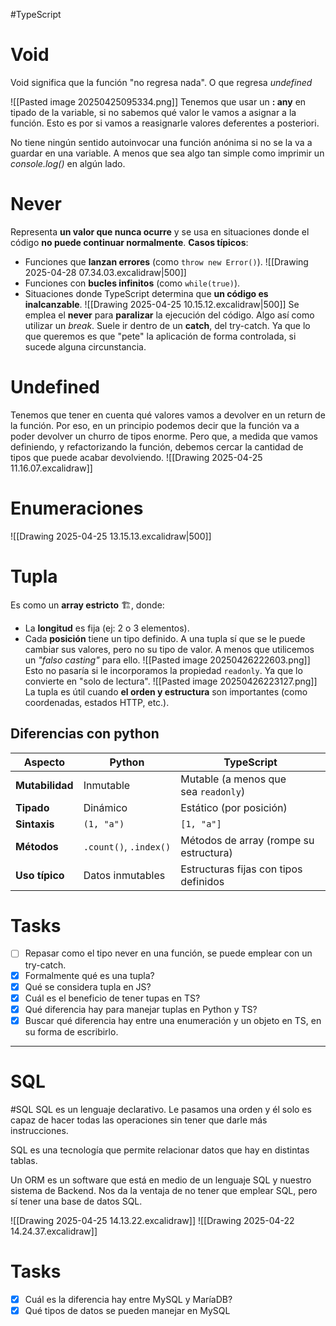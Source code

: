 #TypeScript
# Void
Void significa que la función "no regresa nada". O que regresa *undefined*

![[Pasted image 20250425095334.png]]
Tenemos que usar un **: any** en tipado de la variable, si no sabemos qué valor le vamos a asignar a la función. Esto es por si vamos a reasignarle valores deferentes a posteriori. 

No tiene ningún sentido autoinvocar una función anónima si no se la va a guardar en una variable. A menos que sea algo tan simple como imprimir un *console.log()* en algún lado.
# Never
Representa **un valor que nunca ocurre** y se usa en situaciones donde el código **no puede continuar normalmente**.
**Casos típicos**:  
- Funciones que **lanzan errores** (como `throw new Error()`).
	![[Drawing 2025-04-28 07.34.03.excalidraw|500]]
- Funciones con **bucles infinitos** (como `while(true)`).
- Situaciones donde TypeScript determina que **un código es inalcanzable**.
![[Drawing 2025-04-25 10.15.12.excalidraw|500]]
Se emplea el **never** para **paralizar** la ejecución del código. Algo así como utilizar un *break*. Suele ir dentro de un **catch**, del try-catch. Ya que lo que queremos es que "pete" la aplicación de forma controlada, si sucede alguna circunstancia. 

# Undefined
Tenemos que tener en cuenta qué valores vamos a devolver en un return de la función. Por eso, en un principio podemos decir que la función va a poder devolver un churro de tipos enorme. Pero que, a medida que vamos definiendo, y refactorizando la función, debemos cercar la cantidad de tipos que puede acabar devolviendo. 
![[Drawing 2025-04-25 11.16.07.excalidraw]]
# Enumeraciones 
![[Drawing 2025-04-25 13.15.13.excalidraw|500]]
# Tupla
Es como un **array estricto** 🏗️, donde:
- La **longitud** es fija (ej: 2 o 3 elementos).
- Cada **posición** tiene un tipo definido.
A una tupla sí que se le puede cambiar sus valores, pero no su tipo de valor. A menos que utilicemos un *"falso casting"* para ello.
![[Pasted image 20250426222603.png]]
Esto no pasaría si le incorporamos la propiedad `readonly`. Ya que lo convierte en "solo de lectura".
![[Pasted image 20250426223127.png]]
La tupla es útil cuando **el orden y estructura** son importantes (como coordenadas, estados HTTP, etc.).
## Diferencias con python
| **Aspecto**     | **Python**             | **TypeScript**                         |
| --------------- | ---------------------- | -------------------------------------- |
| **Mutabilidad** | Inmutable              | Mutable (a menos que sea `readonly`)   |
| **Tipado**      | Dinámico               | Estático (por posición)                |
| **Sintaxis**    | `(1, "a")`             | `[1, "a"]`                             |
| **Métodos**     | `.count()`, `.index()` | Métodos de array (rompe su estructura) |
| **Uso típico**  | Datos inmutables       | Estructuras fijas con tipos definidos  |
# Tasks
- [ ] Repasar como el tipo never en una función, se puede emplear con un try-catch.
- [x] Formalmente qué es una tupla?
- [x] Qué se considera tupla en JS?
- [x] Cuál es el beneficio de tener tupas en TS?
- [x] Qué diferencia hay para manejar tuplas en Python y TS?
- [x] Buscar qué diferencia hay entre una enumeración y un objeto en TS, en su forma de escribirlo.

---
# SQL
#SQL
SQL es un lenguaje declarativo. Le pasamos una orden y él solo es capaz de hacer todas las operaciones sin tener que darle más instrucciones.

SQL es una tecnología que permite relacionar datos que hay en distintas tablas.

Un ORM es un software que está en medio de un lenguaje SQL y nuestro sistema de Backend. Nos da la ventaja de no tener que emplear SQL, pero sí tener una base de datos SQL.

![[Drawing 2025-04-25 14.13.22.excalidraw]]
![[Drawing 2025-04-22 14.24.37.excalidraw]]
# Tasks
- [x] Cuál es la diferencia hay entre MySQL y MaríaDB?
- [x] Qué tipos de datos se pueden manejar en MySQL